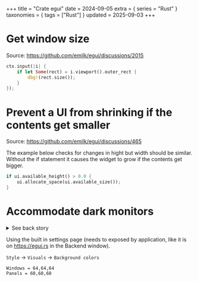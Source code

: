 +++
title = "Crate egui"
date = 2024-09-05
extra = { series = "Rust" }
taxonomies = { tags = ["Rust"] }
updated = 2025-09-03
+++

# Get window size

Source: <https://github.com/emilk/egui/discussions/2015>

```rust
ctx.input(|i| {
    if let Some(rect) = i.viewport().outer_rect {
        dbg!(rect.size());
    }
});
```

# Prevent a UI from shrinking if the contents get smaller

Source: <https://github.com/emilk/egui/discussions/465>

The example below checks for changes in hight but width should be similar.
Without the if statement it causes the widget to grow if the contents get bigger.

```rust
if ui.available_height() > 0.0 {
    ui.allocate_space(ui.available_size());
}
```

# Accommodate dark monitors

<details>
  <summary>See back story</summary>

I use the screen a lot and don't like my main screen very bright or very high contrast.
One might even say I've set it too low.
Unfortunately, that means that the default dark theme for egui is extremely low contrast on my screen and thus I need to change from the defaults.
I keep forgetting what I have to change so I'm going to make notes here to make it easier for next time.

</details>

Using the built in settings page (needs to exposed by application, like it is on <https://egui.rs> in the Backend window).

`Style` -> `Visuals` -> `Background colors`

```
Windows = 64,64,64
Panels = 60,60,60
```
